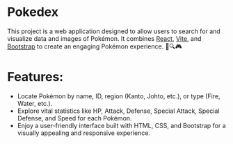 # Pokedex

This project is a web application designed to allow users to search for and visualize data and images of Pokémon. It combines [React](https://es.react.dev/reference/react), [Vite](https://vitejs.dev/), and [Bootstrap](https://react-bootstrap.netlify.app/) to create an engaging Pokémon experience. 🌟🔍🎮

# Features:

- Locate Pokémon by name, ID, region (Kanto, Johto, etc.), or type (Fire, Water, etc.).
- Explore vital statistics like HP, Attack, Defense, Special Attack, Special Defense, and Speed for each Pokémon.
- Enjoy a user-friendly interface built with HTML, CSS, and Bootstrap for a visually appealing and responsive experience.

